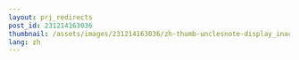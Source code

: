 ```yaml
---
layout: prj_redirects
post_id: 231214163036
thumbnail: /assets/images/231214163036/zh-thumb-unclesnote-display_inactivity_issues_in_multiple_display_configurations_in_windows_10.png
lang: zh
---
```

